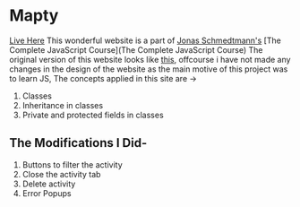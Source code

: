 # Mapty
[Live Here](https://c0smlc.github.io/Mapty/)
This wonderful website is a part of [Jonas Schmedtmann's](https://codingheroes.io/) [The Complete JavaScript Course](The Complete JavaScript Course)
The original version of this website looks like [this](https://iampsr8.github.io/Mapty-App/), offcourse i have not made any changes in the design of the website as the main motive of this project was to learn JS, The concepts applied in this site are ->
1. Classes
2. Inheritance in classes
3. Private and protected fields in classes
## The Modifications I Did-
1. Buttons to filter the activity
2. Close the activity tab 
3. Delete activity
4. Error Popups
